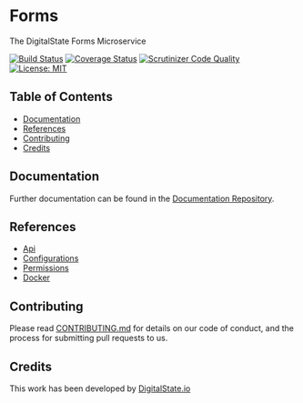 # Forms

The DigitalState Forms Microservice

[![Build Status](https://travis-ci.org/DigitalState/Forms.svg?branch=develop)](https://travis-ci.org/DigitalState/Forms)
[![Coverage Status](https://coveralls.io/repos/github/DigitalState/Forms/badge.svg?branch=develop)](https://coveralls.io/github/DigitalState/Forms?branch=develop)
[![Scrutinizer Code Quality](https://scrutinizer-ci.com/g/DigitalState/Forms/badges/quality-score.png?b=develop)](https://scrutinizer-ci.com/g/DigitalState/Forms/?branch=develop)
[![License: MIT](https://img.shields.io/badge/License-MIT-blue.svg)](LICENSE)

## Table of Contents

- [Documentation](#documentation)
- [References](#references)
- [Contributing](#contributing)
- [Credits](#credits)

## Documentation

Further documentation can be found in the [Documentation Repository](https://github.com/DigitalState/Documentation).

## References

- [Api](reference/api.md)
- [Configurations](reference/configurations.md)
- [Permissions](reference/permissions.md)
- [Docker](reference/docker.md)

## Contributing

Please read [CONTRIBUTING.md](CONTRIBUTING.md) for details on our code of conduct, and the process for submitting pull requests to us.

## Credits

This work has been developed by [DigitalState.io](http://digitalstate.io)
